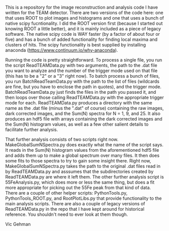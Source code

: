 This is a repository for the image reconstruction and analysis code I have written for the TEAM detector.  There are two versions of the code here: one that uses ROOT to plot images and histograms and one that uses a bunch of native scipy fucntionality.  I did the ROOT version first (because I started out knowing ROOT a little better), and it is mainly included as a piece of legacy software.  The native scipy code is WAY faster (by a factor of about four or five) and has a bunch of added functionality for finding local maxima and clusters of hits.  The scipy functionality is best supplied by installing anaconda (https://www.continuum.io/why-anaconda).

Running the code is pretty straightforward.  To process a single file, you run the script ReadTEAMData.py with two arguments, the path to the .dat file you want to analyze and the number of the trigger mode used on that file (this has to be a "2" or a "3" right now).  To batch process a bunch of files, you run BatchReadTeamData.py with the path to the list of files (wildcards are fine, but you have to enclose the path in quotes), and the trigger mode.  BatchReadTeamData.py just finds the files in the path you passed it, and then loops over those calling ReadTEAMData.py with the appropriate trigger mode for each. ReadTEAMData.py produces a directory with the same name as the .dat file (minus the ".dat" of course) containing the raw images, dark corrected images, and the Sum(N) spectra for N = 1, 9, and 25.  It also produces an hdf5 file with arrays containing the dark corrected images and the Sum(N) histogram values, as well as a few other salient details to facilitate further analysis.

That further analysis consists of two scripts right now.  MakeGlobalSumNSpectra.py does exactly what the name of the script says.  It reads in the Sum(N) histogram values from the aforementioned hdf5 file and adds them up to make a global spectrum over many files.  It then does some fits to those spectra to try to gain some insight there.  Right now, MakeGlobalSumNSpectra.py takes the path to the original .dat files read in by ReadTEAMData.py and asssumes that the subdirectories created by ReadTEAMData.py are where it left them.  The other further analysis script is 55FeAnalysis.py, which does more or less the same thing, but does a fit more appropriate for picking out the 55Fe peak from that kind of data.  There are a couple of other helper scripts: PythonTools.py, PythonTools_ROOT.py, and RootPlotLibs.py that provide functionality to the main analysis scripts.  There are also a couple of legacy versions of ReadTEAMData.py in the repo that I have kept around for historical reference.  You shouldn't need to ever look at them though.

Vic Gehman
